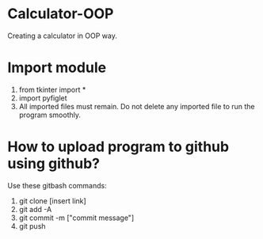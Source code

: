 # Calculator-OOP
Creating a calculator in OOP way.


# Import module

1. from tkinter import *
2. import pyfiglet
3. All imported files must remain. Do not delete any imported file to run the program smoothly.

# How to upload program to github using github?
Use these gitbash commands:

1. git clone [insert link]
2. git add -A 
3. git commit -m ["commit message"] 
4. git push
